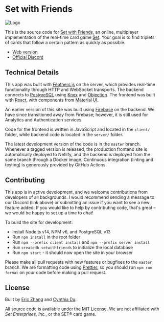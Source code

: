 # Set with Friends

![Logo](https://i.imgur.com/YTldFYX.png)

This is the source code for [Set with Friends](https://setwithfriends.com/), an
online, multiplayer implementation of the real-time card game
[Set](<https://en.wikipedia.org/wiki/Set_(card_game)>). Your goal is to find
triplets of cards that follow a certain pattern as quickly as possible.

- [Web version](https://setwithfriends.com/)
- [Official Discord](https://discord.gg/XbjJyc9)

## Technical Details

This app was built with [Feathers.js](https://feathersjs.com/) on the server,
which provides real-time functionality through HTTP and WebSocket transports.
The backend connects to [PostgreSQL](https://www.postgresql.org/) using
[Knex](https://knexjs.org/) and
[Objection](https://vincit.github.io/objection.js/). The frontend was built with
[React](https://reactjs.org/), with components from
[Material UI](https://material-ui.com/).

An earlier version of this site was built using
[Firebase](https://firebase.google.com/) on the backend. We have since
transitioned away from Firebase; however, it is still used for Analytics and
Authentication services.

Code for the frontend is written in JavaScript and located in the `client/`
folder, while backend code is located in the `server/` folder.

The latest development version of the code is in the `master` branch. Whenever a
tagged version is released, the production frontend site is automatically
deployed to Netlify, and the backend is deployed from the same branch through a
Docker image. Continuous integration (linting and testing) is generously
provided by GitHub Actions.

## Contributing

This app is in active development, and we welcome contributions from developers
of all backgrounds. I would recommend sending a message to our Discord (link
above) or submitting an issue if you want to see a new feature added. If you
would like to help by contributing code, that's great – we would be happy to set
up a time to chat!

To build the site for development:

- Install Node.js v14, NPM v6, and PostgreSQL v13
- Run `npm install` in the root folder
- Run `npm --prefix client install` and `npm --prefix server install`
- Run `createdb setwithfriends` to initialize the local database
- Run `npm start` - it should now open the site in your browser

Please make all pull requests with new features or bugfixes to the `master`
branch. We are formatting code using [Prettier](https://prettier.io/), so you
should run `npm run format` on your code before making a pull request.

## License

Built by [Eric Zhang](https://github.com/ekzhang) and
[Cynthia Du](https://github.com/cynthiakedu).

All source code is available under the [MIT License](LICENSE.txt). We are not
affiliated with _Set Enterprises, Inc._, or the SET® card game.
